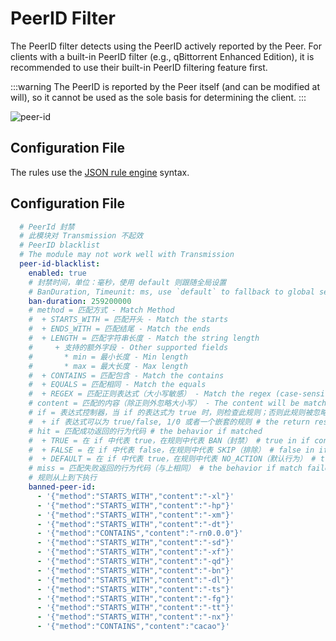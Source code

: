 # PeerID Filter

The PeerID filter detects using the PeerID actively reported by the Peer. For clients with a built-in PeerID filter (e.g., qBittorrent Enhanced Edition), it is recommended to use their built-in PeerID filtering feature first.

:::warning
The PeerID is reported by the Peer itself (and can be modified at will), so it cannot be used as the sole basis for determining the client.
:::

![peer-id](./assets/peer-id.png)

## Configuration File

The rules use the [JSON rule engine](../misc/json-engine.md) syntax.

## Configuration File

```yaml
  # PeerId 封禁
  # 此模块对 Transmission 不起效
  # PeerID blacklist
  # The module may not work well with Transmission
  peer-id-blacklist:
    enabled: true
    # 封禁时间，单位：毫秒，使用 default 则跟随全局设置
    # BanDuration, Timeunit: ms, use `default` to fallback to global settings
    ban-duration: 259200000
    # method = 匹配方式 - Match Method
    #  + STARTS_WITH = 匹配开头 - Match the starts
    #  + ENDS_WITH = 匹配结尾 - Match the ends
    #  + LENGTH = 匹配字符串长度 - Match the string length
    #     + 支持的额外字段 - Other supported fields
    #       * min = 最小长度 - Min length
    #       * max = 最大长度 - Max length
    #  + CONTAINS = 匹配包含 - Match the contains
    #  + EQUALS = 匹配相同 - Match the equals
    #  + REGEX = 匹配正则表达式（大小写敏感） - Match the regex (case-sensitive)
    # content = 匹配的内容（除正则外忽略大小写） - The content will be matched
    # if = 表达式控制器，当 if 的表达式为 true 时，则检查此规则；否则此规则被忽略。 # if controller, `0` or `false` will skip this rule
    #  + if 表达式可以为 true/false, 1/0 或者一个嵌套的规则 # the return result can be `true` or `false` and `0` or `1`
    # hit = 匹配成功返回的行为代码 # the behavior if matched
    #  + TRUE = 在 if 中代表 true，在规则中代表 BAN（封禁） # true in if controller, BAN in rule
    #  + FALSE = 在 if 中代表 false，在规则中代表 SKIP（排除） # false in if controller, SKIP in rule
    #  + DEFAULT = 在 if 中代表 true，在规则中代表 NO_ACTION（默认行为） # true in if controller, NO_ACTION in rule
    # miss = 匹配失败返回的行为代码（与上相同） # the behavior if match failed, same as above
    # 规则从上到下执行
    banned-peer-id:
      - '{"method":"STARTS_WITH","content":"-xl"}'
      - '{"method":"STARTS_WITH","content":"-hp"}'
      - '{"method":"STARTS_WITH","content":"-xm"}'
      - '{"method":"STARTS_WITH","content":"-dt"}'
      - '{"method":"CONTAINS","content":"-rn0.0.0"}'
      - '{"method":"STARTS_WITH","content":"-sd"}'
      - '{"method":"STARTS_WITH","content":"-xf"}'
      - '{"method":"STARTS_WITH","content":"-qd"}'
      - '{"method":"STARTS_WITH","content":"-bn"}'
      - '{"method":"STARTS_WITH","content":"-dl"}'
      - '{"method":"STARTS_WITH","content":"-ts"}'
      - '{"method":"STARTS_WITH","content":"-fg"}'
      - '{"method":"STARTS_WITH","content":"-tt"}'
      - '{"method":"STARTS_WITH","content":"-nx"}'
      - '{"method":"CONTAINS","content":"cacao"}'
```